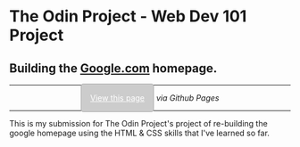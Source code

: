 # The Odin Project - Web Dev 101 Project
## Building the [Google.com](https://www.google.com) homepage.

<hr/>
<div style="text-align: center;">
<a style="background-color: #ccc; padding: 1rem; color: white; border: 1px solid #aaa; border-radius: .3rem" href="https://sarukei.github.io/google-homepage">View this page</a> <em>via Github Pages</em>

</div>
<hr/>
This is my submission for The Odin Project's project of re-building the google homepage using the HTML & CSS skills that I've learned so far.
